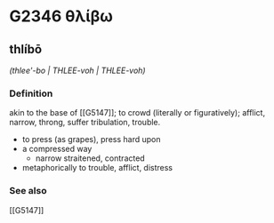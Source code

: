 # G2346 θλίβω

## thlíbō

_(thlee'-bo | THLEE-voh | THLEE-voh)_

### Definition

akin to the base of [[G5147]]; to crowd (literally or figuratively); afflict, narrow, throng, suffer tribulation, trouble.

- to press (as grapes), press hard upon
- a compressed way
  - narrow straitened, contracted
- metaphorically to trouble, afflict, distress

### See also

[[G5147]]

